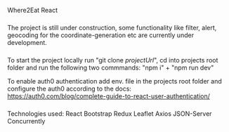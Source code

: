 
Where2Eat React

###

The project is still under construction, some functionality like filter, alert, geocoding for the coordinate-generation etc are currently under development.

###

To start the project locally run "git clone *projectUrl*", 
cd into projects root folder and run the following two commmands: "npm i" + "npm run dev" 

To enable auth0 authentication add env. file in the projects root folder and configure the auth0 according to the docs:
https://auth0.com/blog/complete-guide-to-react-user-authentication/

###

Technologies used:
React
Bootstrap
Redux
Leaflet
Axios
JSON-Server
Concurrently

###
